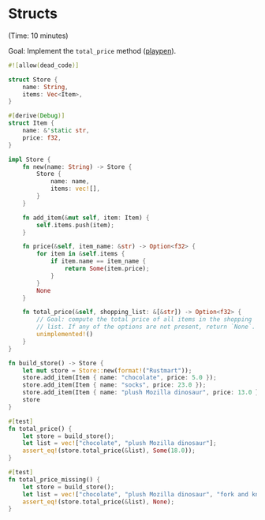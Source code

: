 # Structs

(Time: 10 minutes)

Goal: Implement the `total_price` method ([playpen][]).

```rust
#![allow(dead_code)]

struct Store {
    name: String,
    items: Vec<Item>,
}

#[derive(Debug)]
struct Item {
    name: &'static str,
    price: f32,
}

impl Store {
    fn new(name: String) -> Store {
        Store {
            name: name,
            items: vec![],
        }
    }

    fn add_item(&mut self, item: Item) {
        self.items.push(item);
    }

    fn price(&self, item_name: &str) -> Option<f32> {
        for item in &self.items {
            if item.name == item_name {
                return Some(item.price);
            }
        }
        None
    }

    fn total_price(&self, shopping_list: &[&str]) -> Option<f32> {
        // Goal: compute the total price of all items in the shopping
        // list. If any of the options are not present, return `None`.
        unimplemented!()
    }
}

fn build_store() -> Store {
    let mut store = Store::new(format!("Rustmart"));
    store.add_item(Item { name: "chocolate", price: 5.0 });
    store.add_item(Item { name: "socks", price: 23.0 });
    store.add_item(Item { name: "plush Mozilla dinosaur", price: 13.0 });
    store
}

#[test]
fn total_price() {
    let store = build_store();
    let list = vec!["chocolate", "plush Mozilla dinosaur"];
    assert_eq!(store.total_price(&list), Some(18.0));
}

#[test]
fn total_price_missing() {
    let store = build_store();
    let list = vec!["chocolate", "plush Mozilla dinosaur", "fork and knife"];
    assert_eq!(store.total_price(&list), None);
}
```
[playpen]: https://play.rust-lang.org/?code=%23%21%5Ballow%28dead_code%29%5D%0A%0Astruct%20Store%20%7B%0A%20%20%20%20name%3A%20String%2C%0A%20%20%20%20items%3A%20Vec%3CItem%3E%2C%0A%7D%0A%0A%23%5Bderive%28Debug%29%5D%0Astruct%20Item%20%7B%0A%20%20%20%20name%3A%20%26%27static%20str%2C%0A%20%20%20%20price%3A%20f32%2C%0A%7D%0A%0Aimpl%20Store%20%7B%0A%20%20%20%20fn%20new%28name%3A%20String%29%20-%3E%20Store%20%7B%0A%20%20%20%20%20%20%20%20Store%20%7B%0A%20%20%20%20%20%20%20%20%20%20%20%20name%3A%20name%2C%0A%20%20%20%20%20%20%20%20%20%20%20%20items%3A%20vec%21%5B%5D%2C%0A%20%20%20%20%20%20%20%20%7D%0A%20%20%20%20%7D%0A%0A%20%20%20%20fn%20add_item%28%26mut%20self%2C%20item%3A%20Item%29%20%7B%0A%20%20%20%20%20%20%20%20self.items.push%28item%29%3B%0A%20%20%20%20%7D%0A%0A%20%20%20%20fn%20price%28%26self%2C%20item_name%3A%20%26str%29%20-%3E%20Option%3Cf32%3E%20%7B%0A%20%20%20%20%20%20%20%20for%20item%20in%20%26self.items%20%7B%0A%20%20%20%20%20%20%20%20%20%20%20%20if%20item.name%20%3D%3D%20item_name%20%7B%0A%20%20%20%20%20%20%20%20%20%20%20%20%20%20%20%20return%20Some%28item.price%29%3B%0A%20%20%20%20%20%20%20%20%20%20%20%20%7D%0A%20%20%20%20%20%20%20%20%7D%0A%20%20%20%20%20%20%20%20None%0A%20%20%20%20%7D%0A%0A%20%20%20%20fn%20total_price%28%26self%2C%20shopping_list%3A%20%26%5B%26str%5D%29%20-%3E%20Option%3Cf32%3E%20%7B%0A%20%20%20%20%20%20%20%20%2F%2F%20Goal%3A%20compute%20the%20total%20price%20of%20all%20items%20in%20the%20shopping%0A%20%20%20%20%20%20%20%20%2F%2F%20list.%20If%20any%20of%20the%20options%20are%20not%20present%2C%20return%20%60None%60.%0A%20%20%20%20%20%20%20%20unimplemented%21%28%29%0A%20%20%20%20%7D%0A%7D%0A%0Afn%20build_store%28%29%20-%3E%20Store%20%7B%0A%20%20%20%20let%20mut%20store%20%3D%20Store%3A%3Anew%28format%21%28%22Rustmart%22%29%29%3B%0A%20%20%20%20store.add_item%28Item%20%7B%20name%3A%20%22chocolate%22%2C%20price%3A%205.0%20%7D%29%3B%0A%20%20%20%20store.add_item%28Item%20%7B%20name%3A%20%22socks%22%2C%20price%3A%2023.0%20%7D%29%3B%0A%20%20%20%20store.add_item%28Item%20%7B%20name%3A%20%22plush%20Mozilla%20dinosaur%22%2C%20price%3A%2013.0%20%7D%29%3B%0A%20%20%20%20store%0A%7D%0A%0A%23%5Btest%5D%0Afn%20total_price%28%29%20%7B%0A%20%20%20%20let%20store%20%3D%20build_store%28%29%3B%0A%20%20%20%20let%20list%20%3D%20vec%21%5B%22chocolate%22%2C%20%22plush%20Mozilla%20dinosaur%22%5D%3B%0A%20%20%20%20assert_eq%21%28store.total_price%28%26list%29%2C%20Some%2818.0%29%29%3B%0A%7D%0A%0A%23%5Btest%5D%0Afn%20total_price_missing%28%29%20%7B%0A%20%20%20%20let%20store%20%3D%20build_store%28%29%3B%0A%20%20%20%20let%20list%20%3D%20vec%21%5B%22chocolate%22%2C%20%22plush%20Mozilla%20dinosaur%22%2C%20%22fork%20and%20knife%22%5D%3B%0A%20%20%20%20assert_eq%21%28store.total_price%28%26list%29%2C%20None%29%3B%0A%7D&version=nightly
